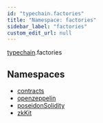 ```yaml
---
id: "typechain.factories"
title: "Namespace: factories"
sidebar_label: "factories"
custom_edit_url: null
---
```


[typechain](../modules/typechain.md).factories

## Namespaces

- [contracts](typechain.factories.contracts.md)
- [openzeppelin](typechain.factories.openzeppelin.md)
- [poseidonSolidity](typechain.factories.poseidonSolidity.md)
- [zkKit](typechain.factories.zkKit.md)
